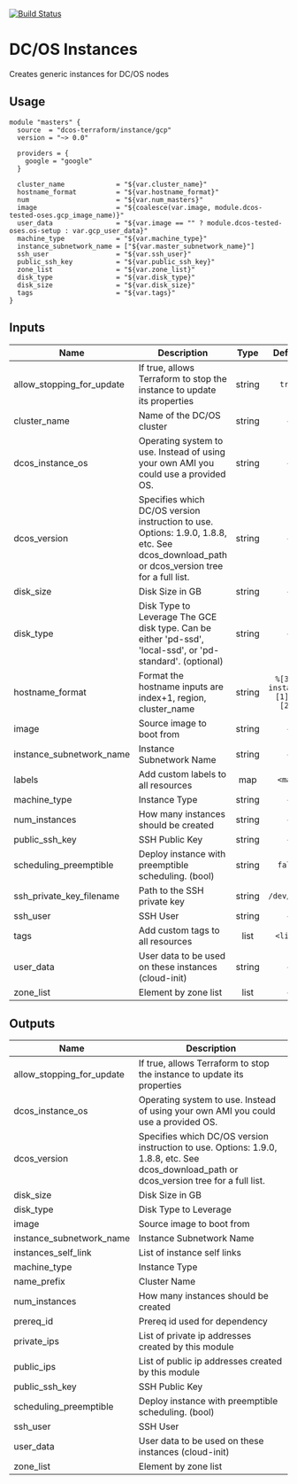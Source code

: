 [![Build Status](https://jenkins-terraform.mesosphere.com/service/dcos-terraform-jenkins/job/dcos-terraform/job/terraform-gcp-instance/job/master/badge/icon)](https://jenkins-terraform.mesosphere.com/service/dcos-terraform-jenkins/job/dcos-terraform/job/terraform-gcp-instance/job/master/)
# DC/OS Instances

Creates generic instances for DC/OS nodes

## Usage

```hcl
module "masters" {
  source  = "dcos-terraform/instance/gcp"
  version = "~> 0.0"

  providers = {
    google = "google"
  }

  cluster_name             = "${var.cluster_name}"
  hostname_format          = "${var.hostname_format}"
  num                      = "${var.num_masters}"
  image                    = "${coalesce(var.image, module.dcos-tested-oses.gcp_image_name)}"
  user_data                = "${var.image == "" ? module.dcos-tested-oses.os-setup : var.gcp_user_data}"
  machine_type             = "${var.machine_type}"
  instance_subnetwork_name = ["${var.master_subnetwork_name}"]
  ssh_user                 = "${var.ssh_user}"
  public_ssh_key           = "${var.public_ssh_key}"
  zone_list                = "${var.zone_list}"
  disk_type                = "${var.disk_type}"
  disk_size                = "${var.disk_size}"
  tags                     = "${var.tags}"
}
```


## Inputs

| Name | Description | Type | Default | Required |
|------|-------------|:----:|:-----:|:-----:|
| allow_stopping_for_update | If true, allows Terraform to stop the instance to update its properties | string | `true` | no |
| cluster_name | Name of the DC/OS cluster | string | - | yes |
| dcos_instance_os | Operating system to use. Instead of using your own AMI you could use a provided OS. | string | - | yes |
| dcos_version | Specifies which DC/OS version instruction to use. Options: 1.9.0, 1.8.8, etc. See dcos_download_path or dcos_version tree for a full list. | string | - | yes |
| disk_size | Disk Size in GB | string | - | yes |
| disk_type | Disk Type to Leverage The GCE disk type. Can be either 'pd-ssd', 'local-ssd', or 'pd-standard'. (optional) | string | - | yes |
| hostname_format | Format the hostname inputs are index+1, region, cluster_name | string | `%[3]s-instance%[1]d-%[2]s` | no |
| image | Source image to boot from | string | - | yes |
| instance_subnetwork_name | Instance Subnetwork Name | string | - | yes |
| labels | Add custom labels to all resources | map | `<map>` | no |
| machine_type | Instance Type | string | - | yes |
| num_instances | How many instances should be created | string | - | yes |
| public_ssh_key | SSH Public Key | string | - | yes |
| scheduling_preemptible | Deploy instance with preemptible scheduling. (bool) | string | `false` | no |
| ssh_private_key_filename | Path to the SSH private key | string | `/dev/null` | no |
| ssh_user | SSH User | string | - | yes |
| tags | Add custom tags to all resources | list | `<list>` | no |
| user_data | User data to be used on these instances (cloud-init) | string | - | yes |
| zone_list | Element by zone list | list | - | yes |

## Outputs

| Name | Description |
|------|-------------|
| allow_stopping_for_update | If true, allows Terraform to stop the instance to update its properties |
| dcos_instance_os | Operating system to use. Instead of using your own AMI you could use a provided OS. |
| dcos_version | Specifies which DC/OS version instruction to use. Options: 1.9.0, 1.8.8, etc. See dcos_download_path or dcos_version tree for a full list. |
| disk_size | Disk Size in GB |
| disk_type | Disk Type to Leverage |
| image | Source image to boot from |
| instance_subnetwork_name | Instance Subnetwork Name |
| instances_self_link | List of instance self links |
| machine_type | Instance Type |
| name_prefix | Cluster Name |
| num_instances | How many instances should be created |
| prereq_id | Prereq id used for dependency |
| private_ips | List of private ip addresses created by this module |
| public_ips | List of public ip addresses created by this module |
| public_ssh_key | SSH Public Key |
| scheduling_preemptible | Deploy instance with preemptible scheduling. (bool) |
| ssh_user | SSH User |
| user_data | User data to be used on these instances (cloud-init) |
| zone_list | Element by zone list |

